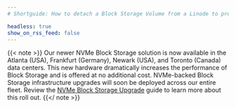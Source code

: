 ```yaml
---
# Shortguide: How to detach a Block Storage Volume from a Linode to prepare it to move to a different Linode.

headless: true
show_on_rss_feed: false
---
```


{{< note >}}
Our newer NVMe Block Storage solution is now available in the Atlanta (USA), Frankfurt (Germany), Newark (USA), and Toronto (Canada) data centers. This new hardware dramatically increases the performance of Block Storage and is offered at no additional cost. NVMe-backed Block Storage infrastructure upgrades will soon be deployed across our entire fleet. Review the [NVMe Block Storage Upgrade](/docs/products/storage/block-storage/guides/nvme-upgrade/) guide to learn more about this roll out.
{{</ note >}}